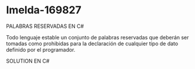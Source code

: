 # Imelda-169827
PALABRAS RESERVADAS EN C#

Todo lenguaje estable un conjunto de palabras reservadas que deberán ser tomadas como prohibidas para la declaración de cualquier tipo de dato definido por el programador. 

SOLUTION EN C#

